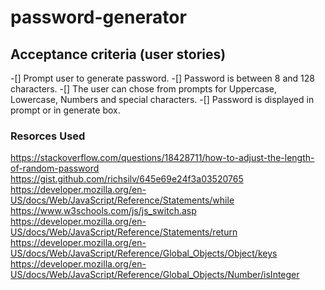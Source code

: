 # password-generator

## Acceptance criteria (user stories)

-[] Prompt user to generate password.
-[] Password is between 8 and 128 characters.
-[] The user can chose from prompts for Uppercase, Lowercase, Numbers and special characters.
-[] Password is displayed in prompt or in generate box.

### Resorces Used

https://stackoverflow.com/questions/18428711/how-to-adjust-the-length-of-random-password
https://gist.github.com/richsilv/645e69e24f3a03520765
https://developer.mozilla.org/en-US/docs/Web/JavaScript/Reference/Statements/while
https://www.w3schools.com/js/js_switch.asp
https://developer.mozilla.org/en-US/docs/Web/JavaScript/Reference/Statements/return
https://developer.mozilla.org/en-US/docs/Web/JavaScript/Reference/Global_Objects/Object/keys
https://developer.mozilla.org/en-US/docs/Web/JavaScript/Reference/Global_Objects/Number/isInteger
